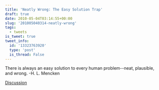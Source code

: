 ```yaml
---
title: 'Neatly Wrong: The Easy Solution Trap'
draft: true
date: 2010-05-04T03:14:55+00:00
slug: '201005040314-neatly-wrong'
tags:
  - tweets
is_tweet: true
tweet_info:
  id: '13323763920'
  type: 'post'
  is_thread: False
---
```




There is always an easy solution to every human problem--neat, plausible, and wrong. -H. L. Mencken

[Discussion](https://x.com/sytelus/status/13323763920)
